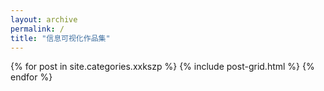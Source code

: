 ```yaml
---
layout: archive
permalink: /
title: "信息可视化作品集"
---
```


<div class="tiles">
{% for post in site.categories.xxkszp %}
	{% include post-grid.html %}
{% endfor %}
</div><!-- /.tiles -->
